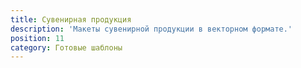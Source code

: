 ```yaml
---
title: Сувенирная продукция
description: 'Макеты сувенирной продукции в векторном формате.'
position: 11
category: Готовые шаблоны
---
```

